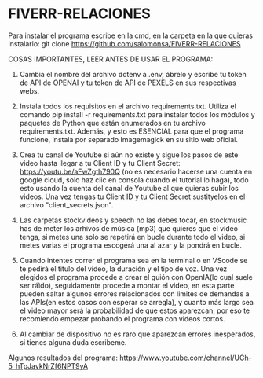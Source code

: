# FIVERR-RELACIONES

Para instalar el programa escribe en la cmd, en la carpeta en la que quieras instalarlo: git clone https://github.com/salomonsa/FIVERR-RELACIONES

COSAS IMPORTANTES, LEER ANTES DE USAR EL PROGRAMA:

1. Cambia el nombre del archivo dotenv a .env, ábrelo y escribe tu token de API de OPENAI y tu token de API de PEXELS en sus respectivas webs.

2. Instala todos los requisitos en el archivo requirements.txt. Utiliza el comando pip install -r requirements.txt para instalar todos los módulos y paquetes de Python que están enumerados en tu archivo requirements.txt. Además, y esto es ESENCIAL para que el programa funcione, instala por separado Imagemagick en su sitio web oficial.

3. Crea tu canal de Youtube si aún no existe y sigue los pasos de este video hasta llegar a tu Client ID y tu Client Secret: https://youtu.be/aFwZgth790Q (no es necesario hacerse una cuenta en google cloud, solo haz clic en consola cuando el tutorial lo haga), todo esto usando la cuenta del canal de Youtube al que quieras subir los videos. Una vez tengas tu Client ID y tu Client Secret sustityelos en el archivo "client_secrets.json".

4. Las carpetas stockvideos y speech no las debes tocar, en stockmusic has de meter los arhivos de música (mp3) que quieres que el video tenga, si metes una solo se repetirá en bucle durante todo el video, si metes varias el programa escogerá una al azar y la pondrá en bucle.

5. Cuando intentes correr el programa sea en la terminal o en VScode se te pedirá el titulo del video, la duración y el tipo de voz. Una vez elegidos el programa procede a crear el guión con OpenIA(lo cual suele ser ráìdo), seguidamente procede a montar el video, en esta parte pueden saltar algunos errores relacionados con limites de demandas a las APIs(en estos casos con esperar se arregla), y cuanto más largo sea el video mayor será la probabilidad de que estos aparezcan, por eso te recomiendo empezar probando el programa con videos cortos.

6. Al cambiar de dispositivo no es raro que aparezcan errores inesperados, si tienes alguna duda escribeme.


Algunos resultados del programa: https://www.youtube.com/channel/UCh-5_hTpJavkNrZf6NPT9yA

